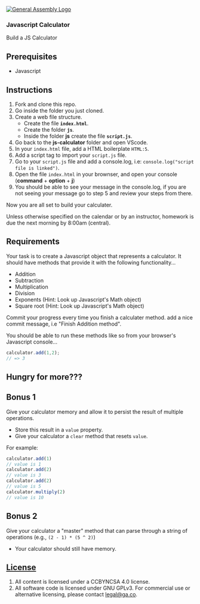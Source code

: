 [![General Assembly Logo](https://camo.githubusercontent.com/1a91b05b8f4d44b5bbfb83abac2b0996d8e26c92/687474703a2f2f692e696d6775722e636f6d2f6b6538555354712e706e67)](https://generalassemb.ly/education/web-development-immersive)

### Javascript Calculator

Build a JS Calculator

## Prerequisites

-   Javascript

## Instructions

1.  Fork and clone this repo.
1.  Go inside the folder you just cloned.
1.  Create a web file structure.
    * Create the file **`index.html`**.
    * Create the folder **`js`**.
    * Inside the folder **js** create the file **`script.js`**.
1.  Go back to the **js-calculator** folder and open VScode.
1.  In your `index.html` file, add a HTML boilerplate `HTML:5`.
1.  Add a script tag to import your `script.js` file.
1.  Go to your `script.js` file and add a console.log, i.e: `console.log("script file is linked")`.
1.  Open the file `index.html` in your brownser, and open your console (**command** + **option** + **j**)
1.  You should be able to see your message in the console.log, if you are not seeing your message go to step 5 and review your steps from there. 

Now you are all set to build your calculater.


Unless otherwise specified on the calendar or by an instructor, homework is due the next morning by 8:00am (central).

## Requirements

Your task is to create a Javascript object that represents a calculator. It should have methods that provide it with the following functionality...

- Addition
- Subtraction
- Multiplication
- Division
- Exponents (Hint: Look up Javascript's Math object)
- Square root (Hint: Look up Javascript's Math object)

Commit your progress every time you finish a calculater method. add a nice commit message, i.e "Finish Addition method".

You should be able to run these methods like so from your browser's Javascript console...

```js
calculator.add(1,2);
// => 3
```

## Hungry for more???
## Bonus 1
Give your calculator memory and allow it to persist the result of multiple operations.
* Store this result in a `value` property.
* Give your calculator a `clear` method that resets `value`.

For example:

```js
calculator.add(1)
// value is 1
calculator.add(2)
// value is 3
calculator.add(2)
// value is 5
calculator.multiply(2)
// value is 10
```
## Bonus 2

Give your calculator a "master" method that can parse through a string of operations (e.g., `(2 - 1) * (5 ^ 2)`)
* Your calculator should still have memory.



## [License](LICENSE)

1.  All content is licensed under a CC­BY­NC­SA 4.0 license.
2.  All software code is licensed under GNU GPLv3. For commercial use or
    alternative licensing, please contact legal@ga.co.
